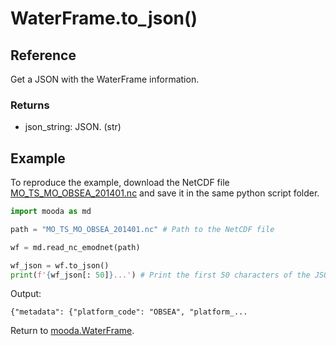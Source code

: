 # WaterFrame.to_json()

## Reference

Get a JSON with the WaterFrame information.

### Returns

* json_string: JSON. (str)

## Example

To reproduce the example, download the NetCDF file [MO_TS_MO_OBSEA_201401.nc](http://data.emso.eu/files/emso/obsea/mo/ts/2014/MO_TS_MO_OBSEA_201401.nc) and save it in the same python script folder.

```python
import mooda as md

path = "MO_TS_MO_OBSEA_201401.nc" # Path to the NetCDF file

wf = md.read_nc_emodnet(path)

wf_json = wf.to_json()
print(f'{wf_json[: 50]}...') # Print the first 50 characters of the JSON
```

Output:

```shell
{"metadata": {"platform_code": "OBSEA", "platform_...
```

Return to [mooda.WaterFrame](../waterframe.md).
